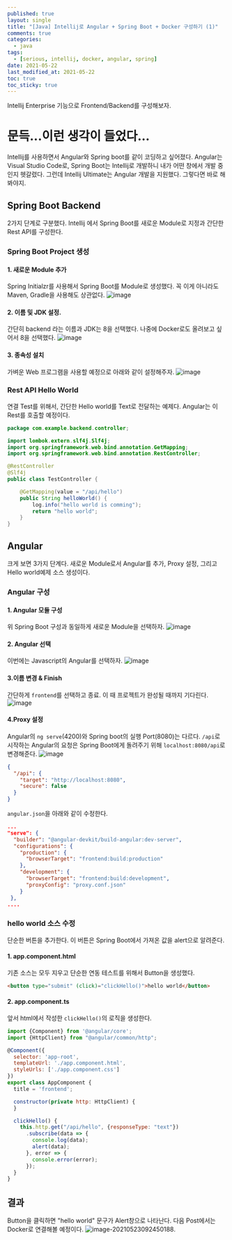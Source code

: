 ```yaml
---
published: true
layout: single
title: "[Java] Intellij로 Angular + Spring Boot + Docker 구성하기 (1)"
comments: true
categories:
  - java
tags:
  - [serious, intellij, docker, angular, spring]
date: 2021-05-22
last_modified_at: 2021-05-22
toc: true
toc_sticky: true
---
```


 Intellij Enterprise 기능으로 Frontend/Backend를 구성해보자.

# 문득...이런 생각이 들었다...

 Intellij를 사용하면서 Angular와 Spring boot를 같이 코딩하고 싶어졌다. Angular는 Visual Studio Code로, Spring Boot는 Intellij로 개발하니 내가 어떤 창에서 개발 중인지 헷갈렸다. 그런데 Intellij Ultimate는 Angular 개발을 지원했다. 그렇다면 바로 해봐야지.

## Spring Boot Backend

2가지 단계로 구분했다. Intellij 에서 Spring Boot를 새로운 Module로 지정과 간단한 Rest API를 구성한다.

### Spring Boot Project 생성

#### 1. 새로운 Module 추가
Spring Initialzr를 사용해서 Spring Boot를 Module로 생성했다. 꼭 이게 아니라도 Maven, Gradle을 사용해도 상관없다.
![image](https://user-images.githubusercontent.com/22446581/119243291-4fa05080-bba0-11eb-843e-d8eb6752d6c1.png)

#### 2. 이름 및 JDK 설정.
간단히 backend 라는 이름과 JDK는 8을 선택했다. 나중에 Docker로도 올려보고 싶어서 8을 선택했다.
![image](https://user-images.githubusercontent.com/22446581/119243315-81191c00-bba0-11eb-8bff-4d33b4098d0a.png)

#### 3. 종속성 설치
가벼운 Web 프로그램을 사용할 예정으로 아래와 같이 설정해주자.
![image](https://user-images.githubusercontent.com/22446581/119243346-bcb3e600-bba0-11eb-9b26-b2a9b89636ce.png)

### Rest API Hello World
연결 Test를 위해서, 간단한 Hello world를 Text로 전달하는 예제다. Angular는 이 Rest를 호출할 예정이다.

```java
package com.example.backend.controller;

import lombok.extern.slf4j.Slf4j;
import org.springframework.web.bind.annotation.GetMapping;
import org.springframework.web.bind.annotation.RestController;

@RestController
@Slf4j
public class TestController {

    @GetMapping(value = "/api/hello")
    public String helloWorld() {
        log.info("hello world is comming");
        return "hello world";
    }
}

```

## Angular 

크게 보면 3가지 단계다. 새로운 Module로서 Angular를 추가, Proxy 설정, 그리고 Hello world예제 소스 생성이다.

### Angular 구성
####  1. Angular 모듈 구성
위 Spring Boot 구성과 동일하게 새로운 Module을 선택하자.
![image](https://user-images.githubusercontent.com/22446581/119244584-099db980-bbad-11eb-8ab0-6f63f7b11c0e.png)

#### 2. Angular 선택
이번에는 Javascript의 Angular를 선택하자.
![image](https://user-images.githubusercontent.com/22446581/119243411-6d21ea00-bba1-11eb-9d2b-3e65bc9a1921.png)

#### 3.이름 변경 & Finish
간단하게 `frontend`를 선택하고 종료. 이 때 프로젝트가 완성될 때까지 기다린다.
![image](https://user-images.githubusercontent.com/22446581/119243442-bf630b00-bba1-11eb-80d7-046a2525d8c5.png)

#### 4.Proxy 설정
Angular의 `ng serve`(4200)와 Spring boot의 실행 Port(8080)는 다르다. `/api`로 시작하는 Angular의 요청은 Spring Boot에게 돌려주기 위해  `localhost:8080/api`로 변경해준다.
![image](https://user-images.githubusercontent.com/22446581/119244087-cf7de900-bba7-11eb-98ff-34e85786df66.png)

```json
{
  "/api": {
    "target": "http://localhost:8080",
    "secure": false
  }
}
```

`angular.json`을 아래와 같이 수정한다.

```json
...
"serve": {
  "builder": "@angular-devkit/build-angular:dev-server",
  "configurations": {
    "production": {
      "browserTarget": "frontend:build:production"
    },
    "development": {
      "browserTarget": "frontend:build:development",
      "proxyConfig": "proxy.conf.json"
    }
 },
....
```
### hello world 소스 수정
단순한 버튼을 추가한다. 이 버튼은 Spring Boot에서 가져온 값을 alert으로 알려준다.

#### 1. app.component.html
기존 소스는 모두 지우고 단순한 연동 테스트를 위해서 Button을 생성했다.
```html
<button type="submit" (click)="clickHello()">hello world</button>
```

#### 2. app.component.ts
앞서 html에서 작성한 `clickHello()`의 로직을 생성한다.
```javascript
import {Component} from '@angular/core';
import {HttpClient} from "@angular/common/http";

@Component({
  selector: 'app-root',
  templateUrl: './app.component.html',
  styleUrls: ['./app.component.css']
})
export class AppComponent {
  title = 'frontend';

  constructor(private http: HttpClient) {
  }

  clickHello() {
    this.http.get("/api/hello", {responseType: "text"})
      .subscribe(data => {
        console.log(data);
        alert(data);
      }, error => {
        console.error(error);
      });
  }
}
```

## 결과
Button을 클릭하면 "hello world" 문구가 Alert창으로 나타난다. 다음 Post에서는 Docker로 연결해볼 예정이다.
![image-20210523092450188](C:\Users\shin\AppData\Roaming\Typora\typora-user-images\image-20210523092450188.png). 







